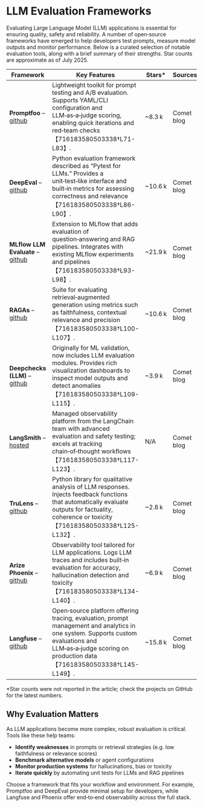 # LLM Evaluation Frameworks

Evaluating Large Language Model (LLM) applications is essential for ensuring quality, safety and reliability.  A number of open‑source frameworks have emerged to help developers test prompts, measure model outputs and monitor performance.  Below is a curated selection of notable evaluation tools, along with a brief summary of their strengths.  Star counts are approximate as of July 2025.

| Framework | Key Features | Stars* | Sources |
|---|---|---|---|
| **Promptfoo** – [github](https://github.com/PromptOps/promptfoo) | Lightweight toolkit for prompt testing and A/B evaluation.  Supports YAML/CLI configuration and LLM‑as‑a‑judge scoring, enabling quick iterations and red‑team checks【716183580503338†L71-L83】. | ~8.3 k | Comet blog |
| **DeepEval** – [github](https://github.com/confident-ai/deepeval) | Python evaluation framework described as “Pytest for LLMs.”  Provides a unit‑test‑like interface and built‑in metrics for assessing correctness and relevance【716183580503338†L86-L90】. | ~10.6 k | Comet blog |
| **MLflow LLM Evaluate** – [github](https://github.com/mlflow/mlflow) | Extension to MLflow that adds evaluation of question‑answering and RAG pipelines.  Integrates with existing MLflow experiments and pipelines【716183580503338†L93-L98】. | ~21.9 k | Comet blog |
| **RAGAs** – [github](https://github.com/explodinggradients/ragas) | Suite for evaluating retrieval‑augmented generation using metrics such as faithfulness, contextual relevance and precision【716183580503338†L100-L107】. | ~10.6 k | Comet blog |
| **Deepchecks (LLM)** – [github](https://github.com/deepchecks/deepchecks) | Originally for ML validation, now includes LLM evaluation modules.  Provides rich visualization dashboards to inspect model outputs and detect anomalies【716183580503338†L109-L115】. | ~3.9 k | Comet blog |
| **LangSmith** – [hosted](https://smith.langchain.com/) | Managed observability platform from the LangChain team with advanced evaluation and safety testing; excels at tracking chain‑of‑thought workflows【716183580503338†L117-L123】. | N/A | Comet blog |
| **TruLens** – [github](https://github.com/trulens/trulens) | Python library for qualitative analysis of LLM responses.  Injects feedback functions that automatically evaluate outputs for factuality, coherence or toxicity【716183580503338†L125-L132】. | ~2.8 k | Comet blog |
| **Arize Phoenix** – [github](https://github.com/Arize-ai/phoenix) | Observability tool tailored for LLM applications.  Logs LLM traces and includes built‑in evaluation for accuracy, hallucination detection and toxicity【716183580503338†L134-L140】. | ~6.9 k | Comet blog |
| **Langfuse** – [github](https://github.com/langfuse/langfuse) | Open‑source platform offering tracing, evaluation, prompt management and analytics in one system.  Supports custom evaluations and LLM‑as‑a‑judge scoring on production data【716183580503338†L145-L149】. | ~15.8 k | Comet blog |

\*Star counts were not reported in the article; check the projects on GitHub for the latest numbers.

## Why Evaluation Matters

As LLM applications become more complex, robust evaluation is critical.  Tools like these help teams:

- **Identify weaknesses** in prompts or retrieval strategies (e.g. low faithfulness or relevance scores)
- **Benchmark alternative models** or agent configurations
- **Monitor production systems** for hallucinations, bias or toxicity
- **Iterate quickly** by automating unit tests for LLMs and RAG pipelines

Choose a framework that fits your workflow and environment.  For example, Promptfoo and DeepEval provide minimal setup for developers, while Langfuse and Phoenix offer end‑to‑end observability across the full stack.
